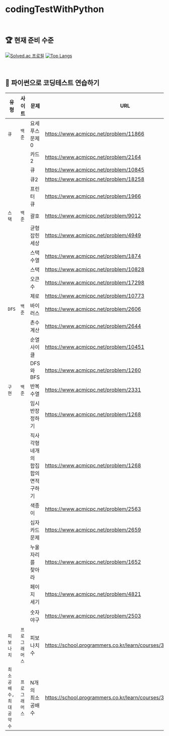 # codingTestWithPython

<br/>

## 🏆 현재 준비 수준

[![Solved.ac
프로필](http://mazassumnida.wtf/api/v2/generate_badge?boj=bona366)](https://solved.ac/profile/bona366) [![Top Langs](https://github-readme-stats.vercel.app/api/top-langs/?username=hee2425&layout=compact)](https://github.com/hee2425/github-readme-stats)

<br/>

## 💪 파이썬으로 코딩테스트 연습하기

| 유형                    | 사이트         | 문제                                 | URL                                                                           | 난이도 |
| ----------------------- | -------------- | ------------------------------------ | ----------------------------------------------------------------------------- | --------- |
| `큐`                    | `백준`         | 요세푸스 문제 0                      | https://www.acmicpc.net/problem/11866                                         | 🌑     |
|                         |                | 카드2                                | https://www.acmicpc.net/problem/2164                                          | 🌑     |
|                         |                | 큐                                   | https://www.acmicpc.net/problem/10845                                         | 🌑     |
|                         |                | 큐2                                  | https://www.acmicpc.net/problem/18258                                         | 🌑     |
|                         |                | 프린터 큐                            | https://www.acmicpc.net/problem/1966                                          | 🌑     |
| `스택`                  | `백준`         | 괄호                                 | https://www.acmicpc.net/problem/9012                                          | 🌑     |
|                         |                | 균형잡힌 세상                        | https://www.acmicpc.net/problem/4949                                          | 🌑     |
|                         |                | 스택 수열                            | https://www.acmicpc.net/problem/1874                                          | 🌑     |
|                         |                | 스택                                 | https://www.acmicpc.net/problem/10828                                         | 🌑     |
|                         |                | 오큰수                               | https://www.acmicpc.net/problem/17298                                         | 🌑     |
|                         |                | 제로                                 | https://www.acmicpc.net/problem/10773                                         | 🌑     |
| `DFS`                   | `백준`         | 바이러스                             | https://www.acmicpc.net/problem/2606                                          | 🌗     |
|                         |                | 촌수계산                             | https://www.acmicpc.net/problem/2644                                          | 🌗     |
|                         |                | 순열사이클                           | https://www.acmicpc.net/problem/10451                                         | 🌕     |
|                         |                | DFS와 BFS                            | https://www.acmicpc.net/problem/1260                                          | 🌕     |
| `구현`                  | `백준`         | 반복수열                             | https://www.acmicpc.net/problem/2331                                          | 🌕     |
|                         |                | 임시 반장 정하기                     | https://www.acmicpc.net/problem/1268                                          | 🌑     |
|                         |                | 직사각형 네개의 합집합의 면적 구하기 | [https://www.acmicpc.net/problem/1268 ](https://www.acmicpc.net/problem/2669) | 🌑     |
|                         |                | 색종이                               | https://www.acmicpc.net/problem/2563                                          | 🌑     |
|                         |                | 십자카드 문제                        | https://www.acmicpc.net/problem/2659                                          | 🌕     |
|                         |                | 누울 자리를 찾아라                   | https://www.acmicpc.net/problem/1652                                          | 🌗     |
|                         |                | 페이지 세기                  |  https://www.acmicpc.net/problem/4821                                        | 🌕     |
|                         |                | 숫자 야구                  |  https://www.acmicpc.net/problem/2503                                        | 🌕🌕      |
| `피보나치`              | `프로그래머스` | 피보나치 수                          | https://school.programmers.co.kr/learn/courses/30/lessons/12945               | 🌕     |
| `최소공배수,최대공약수` | `프로그래머스` | N개의 최소공배수                     | https://school.programmers.co.kr/learn/courses/30/lessons/12953               | 🌕     |

